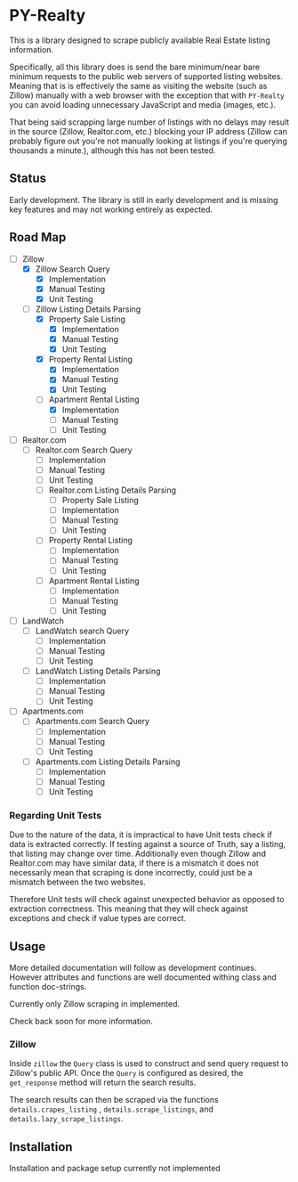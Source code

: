# PY-Realty

This is a library designed to scrape publicly available Real Estate listing information. 

Specifically, all this library does is send the bare minimum/near bare minimum requests to the public web servers of supported listing websites. Meaning that is is effectively the same as visiting the website (such as Zillow) manually with a web browser with the exception that with `PY-Realty` you can avoid loading unnecessary JavaScript and media (images, etc.). 

That being said scrapping large number of listings with no delays may result in the source (Zillow, Realtor.com, etc.) blocking your IP address (Zillow can probably figure out you're not manually looking at listings if you're querying thousands a minute.), although this has not been tested.

## Status

Early development. The library is still in early development and is missing key features and may not working entirely as expected.

## Road Map

- [ ] Zillow
  - [x] Zillow Search Query
    - [x] Implementation
    - [x] Manual Testing
    - [x] Unit Testing
  - [ ] Zillow Listing Details Parsing
    - [x] Property Sale Listing
      - [x] Implementation
      - [x] Manual Testing
      - [x] Unit Testing
    - [x] Property Rental Listing
      - [x] Implementation
      - [x] Manual Testing
      - [x] Unit Testing
    - [ ] Apartment Rental Listing
      - [x] Implementation
      - [ ] Manual Testing
      - [ ] Unit Testing
- [ ] Realtor.com
  - [ ] Realtor.com Search Query
      - [ ] Implementation
      - [ ] Manual Testing
      - [ ] Unit Testing
    - [ ] Realtor.com Listing Details Parsing
      - [ ] Property Sale Listing
      - [ ] Implementation
      - [ ] Manual Testing
      - [ ] Unit Testing
    - [ ] Property Rental Listing
      - [ ] Implementation
      - [ ] Manual Testing
      - [ ] Unit Testing
    - [ ] Apartment Rental Listing
      - [ ] Implementation
      - [ ] Manual Testing
      - [ ] Unit Testing
- [ ] LandWatch
  - [ ] LandWatch search Query
    - [ ] Implementation
    - [ ] Manual Testing
    - [ ] Unit Testing
  - [ ] LandWatch Listing Details Parsing
    - [ ] Implementation
    - [ ] Manual Testing
    - [ ] Unit Testing
- [ ] Apartments.com
  - [ ] Apartments.com Search Query 
    - [ ] Implementation
    - [ ] Manual Testing
    - [ ] Unit Testing
  - [ ] Apartments.com Listing Details Parsing
    - [ ] Implementation
    - [ ] Manual Testing
    - [ ] Unit Testing

### Regarding Unit Tests

Due to the nature of the data, it is impractical to have Unit tests check if data is extracted correctly. If testing against a source of Truth, say a listing, that listing may change over time. Additionally even though Zillow and Realtor.com may have similar data, if there is a mismatch it does not necessarily mean that scraping is done incorrectly, could just be a mismatch between the two websites. 

Therefore Unit tests will check against unexpected behavior as opposed to extraction correctness. This meaning that they will check against exceptions and check if value types are correct.

## Usage

More detailed documentation will follow as development continues. However attributes and functions are well documented withing class and function doc-strings. 

Currently only Zillow scraping in implemented. 

Check back soon for more information.

### Zillow

Inside `zillow` the `Query` class is used to construct and send query request to Zillow's public API. Once the `Query` is configured as desired, the `get_response` method will return the search results.

The search results can then be scraped via the functions `details.crapes_listing` , `details.scrape_listings`, and `details.lazy_scrape_listings`.

## Installation

Installation and package setup currently not implemented 